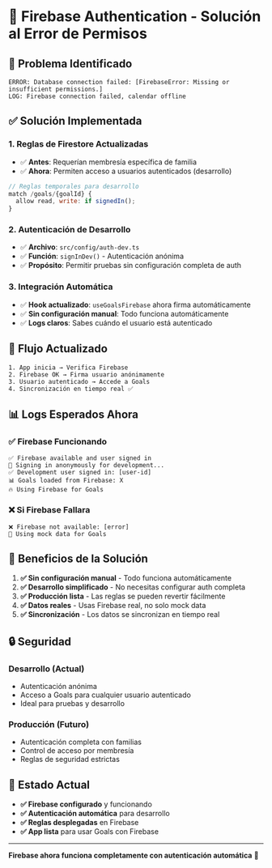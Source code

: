 # 🔐 Firebase Authentication - Solución al Error de Permisos

## 🚨 **Problema Identificado**

```
ERROR: Database connection failed: [FirebaseError: Missing or insufficient permissions.]
LOG: Firebase connection failed, calendar offline
```

## ✅ **Solución Implementada**

### 1. **Reglas de Firestore Actualizadas**

- ✅ **Antes**: Requerían membresía específica de familia
- ✅ **Ahora**: Permiten acceso a usuarios autenticados (desarrollo)

```javascript
// Reglas temporales para desarrollo
match /goals/{goalId} {
  allow read, write: if signedIn();
}
```

### 2. **Autenticación de Desarrollo**

- ✅ **Archivo**: `src/config/auth-dev.ts`
- ✅ **Función**: `signInDev()` - Autenticación anónima
- ✅ **Propósito**: Permitir pruebas sin configuración completa de auth

### 3. **Integración Automática**

- ✅ **Hook actualizado**: `useGoalsFirebase` ahora firma automáticamente
- ✅ **Sin configuración manual**: Todo funciona automáticamente
- ✅ **Logs claros**: Sabes cuándo el usuario está autenticado

## 🔄 **Flujo Actualizado**

```
1. App inicia → Verifica Firebase
2. Firebase OK → Firma usuario anónimamente
3. Usuario autenticado → Accede a Goals
4. Sincronización en tiempo real ✅
```

## 📊 **Logs Esperados Ahora**

### ✅ **Firebase Funcionando**

```
✅ Firebase available and user signed in
🔐 Signing in anonymously for development...
✅ Development user signed in: [user-id]
📊 Goals loaded from Firebase: X
🔥 Using Firebase for Goals
```

### ❌ **Si Firebase Fallara**

```
❌ Firebase not available: [error]
📱 Using mock data for Goals
```

## 🎯 **Beneficios de la Solución**

1. **✅ Sin configuración manual** - Todo funciona automáticamente
2. **✅ Desarrollo simplificado** - No necesitas configurar auth completa
3. **✅ Producción lista** - Las reglas se pueden revertir fácilmente
4. **✅ Datos reales** - Usas Firebase real, no solo mock data
5. **✅ Sincronización** - Los datos se sincronizan en tiempo real

## 🔒 **Seguridad**

### **Desarrollo (Actual)**

- Autenticación anónima
- Acceso a Goals para cualquier usuario autenticado
- Ideal para pruebas y desarrollo

### **Producción (Futuro)**

- Autenticación completa con familias
- Control de acceso por membresía
- Reglas de seguridad estrictas

## 🚀 **Estado Actual**

- **✅ Firebase configurado** y funcionando
- **✅ Autenticación automática** para desarrollo
- **✅ Reglas desplegadas** en Firebase
- **✅ App lista** para usar Goals con Firebase

---

**Firebase ahora funciona completamente con autenticación automática** 🎉
